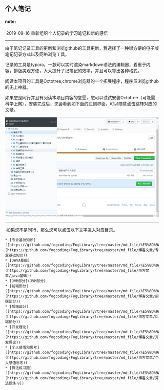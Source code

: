 ## 个人笔记

#### note: 

​		2019-09-16 重新组织个人记录的学习笔记和新的感悟



---

​		由于笔记记录工具的更新和浏览github的工具更新，我选择了一种很方便的电子版笔记记录方式以及网络浏览工具。

​	记录的工具是typora，一款可以实时渲染markdown语法的编辑器，着重于内容，排版美观方便，大大提升了记笔记的效率，并且可以导出各种格式。

​	阅读本项目的工具是Octotree,chrome浏览器的一个拓展程序，程序员浏览github的无上神器。



​	如果您是同行并且有阅读本项目内容的意愿，您可以试试安装Octotree（可能需科学上网），安装完成后，您会看到如下面的左侧界面，可以随意点击跳转对应的文章。

![](https://github.com/fogcoding/FogLibrary/blob/master/res/images/Octotree%E7%A4%BA%E4%BE%8B.jpg?raw=true)



---

​	如果您不是同行，那么您可以点击以下文字进入对应目录。

	* [专业基础知识]([https://github.com/fogcoding/FogLibrary/tree/master/md_file/%E5%8D%9A%E5%AE%A2%E6%96%87%E7%AB%A0/java%E5%9F%BA%E7%A1%80](https://github.com/fogcoding/FogLibrary/tree/master/md_file/博客文章/专业基础知识))
	* [JAVA基础]([https://github.com/fogcoding/FogLibrary/tree/master/md_file/%E5%8D%9A%E5%AE%A2%E6%96%87%E7%AB%A0/java%E5%9F%BA%E7%A1%80](https://github.com/fogcoding/FogLibrary/tree/master/md_file/博客文章/java基础))
	* [JVM部分](JVM部分)
	* [前端部分]([https://github.com/fogcoding/FogLibrary/tree/master/md_file/%E5%8D%9A%E5%AE%A2%E6%96%87%E7%AB%A0/java%E5%9F%BA%E7%A1%80](https://github.com/fogcoding/FogLibrary/tree/master/md_file/博客文章/前端部分))
	* [后端部分]([https://github.com/fogcoding/FogLibrary/tree/master/md_file/%E5%8D%9A%E5%AE%A2%E6%96%87%E7%AB%A0/java%E5%9F%BA%E7%A1%80](https://github.com/fogcoding/FogLibrary/tree/master/md_file/博客文章/后端部分))
	* [开发理论]([https://github.com/fogcoding/FogLibrary/tree/master/md_file/%E5%8D%9A%E5%AE%A2%E6%96%87%E7%AB%A0/java%E5%9F%BA%E7%A1%80](https://github.com/fogcoding/FogLibrary/tree/master/md_file/博客文章/开发理论))
	* [个人感悟和思考]([https://github.com/fogcoding/FogLibrary/tree/master/md_file/%E5%8D%9A%E5%AE%A2%E6%96%87%E7%AB%A0/java%E5%9F%BA%E7%A1%80](https://github.com/fogcoding/FogLibrary/tree/master/md_file/博客文章/个人感悟思考))
	* [算法练习题]([https://github.com/fogcoding/FogLibrary/tree/master/md_file/%E5%8D%9A%E5%AE%A2%E6%96%87%E7%AB%A0/java%E5%9F%BA%E7%A1%80](https://github.com/fogcoding/FogLibrary/tree/master/md_file/博客文章/算法题练习))










